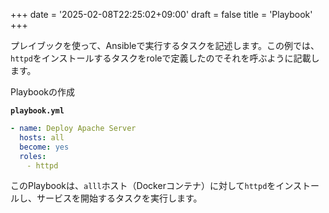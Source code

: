 +++
date = '2025-02-08T22:25:02+09:00'
draft = false
title = 'Playbook'
+++

プレイブックを使って、Ansibleで実行するタスクを記述します。この例では、`httpd`をインストールするタスクをroleで定義したのでそれを呼ぶように記載します。

Playbookの作成

**`playbook.yml`**
```yaml
- name: Deploy Apache Server
  hosts: all
  become: yes
  roles:
　  - httpd
```
          
        
このPlaybookは、`alll`ホスト（Dockerコンテナ）に対して`httpd`をインストールし、サービスを開始するタスクを実行します。
